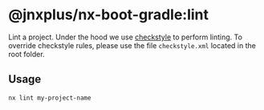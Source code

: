 # @jnxplus/nx-boot-gradle:lint

Lint a project.
Under the hood we use [checkstyle](https://checkstyle.sourceforge.io/) to perform linting.
To override checkstyle rules, please use the file `checkstyle.xml` located in the root folder.

## Usage

```bash
nx lint my-project-name
```
